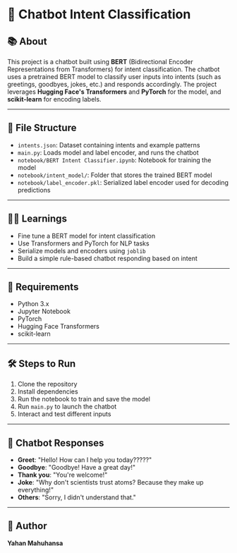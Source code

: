 # 🤖 Chatbot Intent Classification

## 📚 About

This project is a chatbot built using **BERT** (Bidirectional Encoder Representations from Transformers) for intent classification. The chatbot uses a pretrained BERT model to classify user inputs into intents (such as greetings, goodbyes, jokes, etc.) and responds accordingly. The project leverages **Hugging Face's Transformers** and **PyTorch** for the model, and **scikit-learn** for encoding labels.

---

## 📂 File Structure

- `intents.json`: Dataset containing intents and example patterns  
- `main.py`: Loads model and label encoder, and runs the chatbot  
- `notebook/BERT Intent Classifier.ipynb`: Notebook for training the model  
- `notebook/intent_model/`: Folder that stores the trained BERT model  
- `notebook/label_encoder.pkl`: Serialized label encoder used for decoding predictions

---

## 🧑‍💻 Learnings

- Fine tune a BERT model for intent classification  
- Use Transformers and PyTorch for NLP tasks  
- Serialize models and encoders using `joblib`  
- Build a simple rule-based chatbot responding based on intent

---

## 🧰 Requirements

- Python 3.x  
- Jupyter Notebook  
- PyTorch  
- Hugging Face Transformers  
- scikit-learn

---

## 🛠️ Steps to Run

1. Clone the repository  
2. Install dependencies  
3. Run the notebook to train and save the model  
4. Run `main.py` to launch the chatbot  
5. Interact and test different inputs

---

## 💬 Chatbot Responses

- **Greet**: "Hello! How can I help you today?????"  
- **Goodbye**: "Goodbye! Have a great day!"  
- **Thank you**: "You're welcome!"  
- **Joke**: "Why don't scientists trust atoms? Because they make up everything!"  
- **Others**: "Sorry, I didn't understand that."
  
---
## 📜 Author

**Yahan Mahuhansa**
